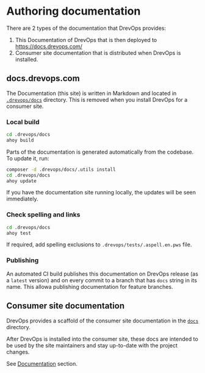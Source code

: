 # Authoring documentation

There are 2 types of the documentation that DrevOps provides:

1. This Documentation of DrevOps that is then deployed
   to https://docs.drevops.com/
2. Consumer site documentation that is distributed when DrevOps is installed.

## docs.drevops.com

The Documentation (this site) is written in Markdown and located in
[`.drevops/docs`](../../../../.drevops/docs) directory. This is
removed when you install DrevOps for a
consumer site.

### Local build

```bash
cd .drevops/docs
ahoy build
```

Parts of the documentation is generated automatically from the codebase.
To update it, run:

```bash
composer -d .drevops/docs/.utils install
cd .drevops/docs
ahoy update
```

If you have the documentation site running locally, the updates will be seen
immediately.

### Check spelling and links

```bash
cd .drevops/docs
ahoy test
```

If required, add spelling exclusions to `.drevops/tests/.aspell.en.pws`
file.

### Publishing

An automated CI build publishes this documentation on DrevOps release
(as a `latest` version) and on every commit to a branch that has `docs` string
in its name. This allowa publishing documentation for feature branches.

## Consumer site documentation

DrevOps provides a scaffold of the consumer site documentation in the
[`docs`](../../../../docs) directory.

After DrevOps is installed into the consumer site, these docs are intended to
be used by the site maintainers and stay up-to-date with the project changes.

See [Documentation](../../workflows/documentation.md) section.
